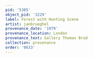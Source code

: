 ```yaml
---
pid: '5305'
object_pid: '3229'
label: Forest with Hunting Scene
artist: janbrueghel
provenance_date: '1979'
provenance_location: London
provenance_text: Gallery Thomas Brod
collection: provenance
order: '0633'
---
```

